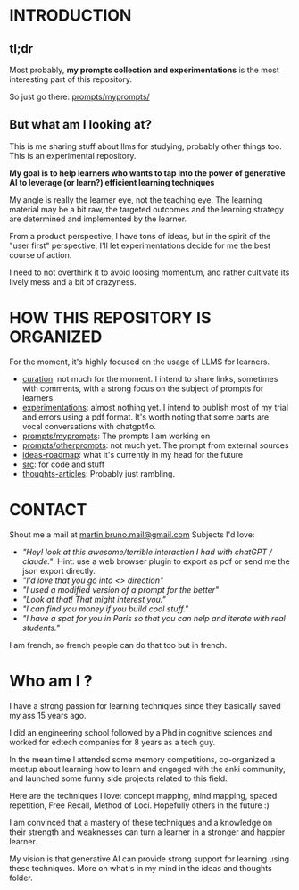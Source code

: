 # INTRODUCTION

## tl;dr

Most probably, **my prompts collection and experimentations** is the most interesting part of this repository. 

So just go there: [prompts/myprompts/](prompts/myprompts/)

## But what am I looking at?

This is me sharing stuff about llms for studying, probably other things too. This is an experimental repository. 

**My goal is to help learners who wants to tap into the power of generative AI to leverage (or learn?) efficient learning techniques**

My angle is really the learner eye, not the teaching eye. The learning material may be a bit raw, the targeted outcomes and the learning strategy are determined and implemented by the learner. 

From a product perspective, I have tons of ideas, but in the spirit of the "user first" perspective, I'll let experimentations decide for me the best course of action.

I need to not overthink it to avoid loosing momentum, and rather cultivate its lively mess and a bit of crazyness.

# HOW THIS REPOSITORY IS ORGANIZED

For the moment, it's highly focused on the usage of LLMS for learners.

- [curation](curation/): not much for the moment. I intend to share links, sometimes with comments, with a strong focus on the subject of prompts for learners.
- [experimentations](experimentations/): almost nothing yet. I intend to publish most of my trial and errors using a pdf format. It's worth noting that some parts are vocal conversations with chatgpt4o.
- [prompts/myprompts](prompts/myprompts/): The prompts I am working on
- [prompts/otherprompts](prompts/otherprompts/): not much yet. The prompt from external sources
- [ideas-roadmap](ideas-roadmap/): what it's currently in my head for the future
- [src](src/): for code and stuff
- [thoughts-articles](thoughts-articles/): Probably just rambling.

# CONTACT

Shout me a mail at martin.bruno.mail@gmail.com
Subjects I'd love:

- *"Hey! look at this awesome/terrible interaction I had with chatGPT / claude."*. Hint: use a web browser plugin to export as pdf or send me the json export directly.
- *"I'd love that you go into <<this>> direction"*
- *"I used a modified version of a prompt for the better"*
- *"Look at that! That might interest you."*
- *"I can find you money if you build cool stuff."*
- *"I have a spot for you in Paris so that you can help and iterate with real students."*

I am french, so french people can do that too but in french.

# Who am I ?

I have a strong passion for learning techniques since they basically saved my ass 15 years ago.

I did an engineering school followed by a Phd in cognitive sciences and worked for edtech companies for 8 years as a tech guy.

In the mean time I attended some memory competitions, co-organized a meetup about learning how to learn and engaged with the anki community, and launched some funny side projects related to this field.

Here are the techniques I love: concept mapping, mind mapping, spaced repetition, Free Recall, Method of Loci. Hopefully others in the future :)

I am convinced that a mastery of these techniques and a knowledge on their strength and weaknesses can turn a learner in a stronger and happier learner.

My vision is that generative AI can provide strong support for learning using these techniques. More on what's in my mind in the ideas and thoughts folder.
